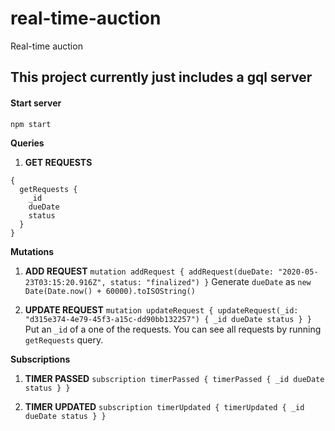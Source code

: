 # real-time-auction
Real-time auction

## This project currently just includes a gql server

#### Start server
`npm start`

**Queries**

1. __GET REQUESTS__
```
{
  getRequests {
    _id
    dueDate
    status
  }
}
```

**Mutations**

1. __ADD REQUEST__
`
mutation addRequest {
  addRequest(dueDate: "2020-05-23T03:15:20.916Z", status: "finalized")
}
`
Generate `dueDate` as `new Date(Date.now() + 60000).toISOString()`

2. __UPDATE REQUEST__
`
mutation updateRequest {
  updateRequest(_id: "d315e374-4e79-45f3-a15c-dd90bb132257") {
    _id
    dueDate
    status
  }
}
`
Put an `_id` of a one of the requests. You can see all requests by running `getRequests` query.

**Subscriptions**
1. __TIMER PASSED__
`
subscription timerPassed {
  timerPassed {
    _id
    dueDate
    status
  }
}
`

2. __TIMER UPDATED__
`
subscription timerUpdated {
  timerUpdated {
    _id
    dueDate
    status
  }
}
`
